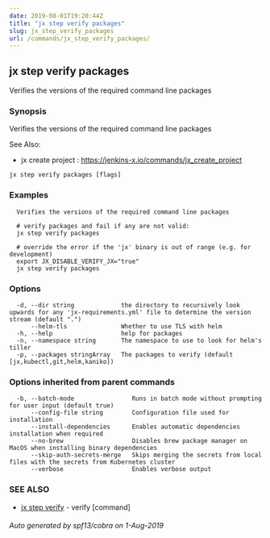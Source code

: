 ```yaml
---
date: 2019-08-01T19:20:44Z
title: "jx step verify packages"
slug: jx_step_verify_packages
url: /commands/jx_step_verify_packages/
---
```

## jx step verify packages

Verifies the versions of the required command line packages

### Synopsis

Verifies the versions of the required command line packages
  
See Also: 

  * jx create project : https://jenkins-x.io/commands/jx_create_project

```
jx step verify packages [flags]
```

### Examples

```
  Verifies the versions of the required command line packages
  
  # verify packages and fail if any are not valid:
  jx step verify packages
  
  # override the error if the 'jx' binary is out of range (e.g. for development)
  export JX_DISABLE_VERIFY_JX="true"
  jx step verify packages
```

### Options

```
  -d, --dir string             the directory to recursively look upwards for any 'jx-requirements.yml' file to determine the version stream (default ".")
      --helm-tls               Whether to use TLS with helm
  -h, --help                   help for packages
  -n, --namespace string       The namespace to use to look for helm's tiller
  -p, --packages stringArray   The packages to verify (default [jx,kubectl,git,helm,kaniko])
```

### Options inherited from parent commands

```
  -b, --batch-mode                Runs in batch mode without prompting for user input (default true)
      --config-file string        Configuration file used for installation
      --install-dependencies      Enables automatic dependencies installation when required
      --no-brew                   Disables brew package manager on MacOS when installing binary dependencies
      --skip-auth-secrets-merge   Skips merging the secrets from local files with the secrets from Kubernetes cluster
      --verbose                   Enables verbose output
```

### SEE ALSO

* [jx step verify](/commands/jx_step_verify/)	 - verify [command]

###### Auto generated by spf13/cobra on 1-Aug-2019
